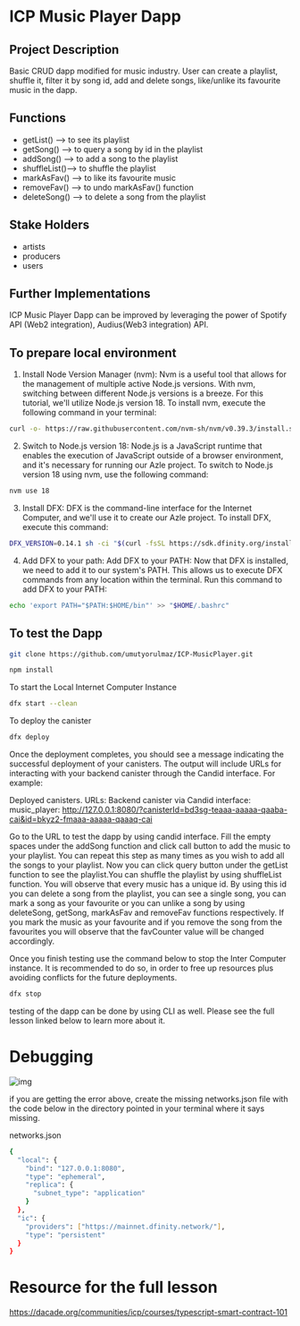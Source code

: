 # ICP Music Player Dapp

## Project Description

Basic CRUD dapp modified for music industry. User can create a playlist, shuffle it, filter it by song id, add and delete songs, like/unlike its favourite music in the dapp.

## Functions

- getList() --> to see its playlist
- getSong() --> to query a song by id in the playlist
- addSong() --> to add a song to the playlist
- shuffleList()--> to shuffle the playlist
- markAsFav() --> to like its favourite music
- removeFav() --> to undo markAsFav() function
- deleteSong() --> to delete a song from the playlist

## Stake Holders

- artists
- producers
- users

## Further Implementations

ICP Music Player Dapp can be improved by leveraging the power of Spotify API (Web2 integration), Audius(Web3 integration) API.

## To prepare local environment

1. Install Node Version Manager (nvm): Nvm is a useful tool that allows for the management of multiple active Node.js versions. With nvm, switching between different Node.js versions is a breeze. For this tutorial, we'll utilize Node.js version 18. To install nvm, execute the following command in your terminal:

```bash
curl -o- https://raw.githubusercontent.com/nvm-sh/nvm/v0.39.3/install.sh | bash
```

2. Switch to Node.js version 18: Node.js is a JavaScript runtime that enables the execution of JavaScript outside of a browser environment, and it's necessary for running our Azle project. To switch to Node.js version 18 using nvm, use the following command:

```bash
nvm use 18
```

3. Install DFX: DFX is the command-line interface for the Internet Computer, and we'll use it to create our Azle project. To install DFX, execute this command:

```bash
DFX_VERSION=0.14.1 sh -ci "$(curl -fsSL https://sdk.dfinity.org/install.sh)"
```

4. Add DFX to your path: Add DFX to your PATH: Now that DFX is installed, we need to add it to our system's PATH. This allows us to execute DFX commands from any location within the terminal. Run this command to add DFX to your PATH:

```bash
echo 'export PATH="$PATH:$HOME/bin"' >> "$HOME/.bashrc"
```

## To test the Dapp

```bash
git clone https://github.com/umutyorulmaz/ICP-MusicPlayer.git
```

```bash
npm install
```

To start the Local Internet Computer Instance

```bash
dfx start --clean
```

To deploy the canister

```bash
dfx deploy
```

Once the deployment completes, you should see a message indicating the successful deployment of your canisters. The output will include URLs for interacting with your backend canister through the Candid interface. For example:

Deployed canisters.
URLs:
Backend canister via Candid interface:
music_player: http://127.0.0.1:8080/?canisterId=bd3sg-teaaa-aaaaa-qaaba-cai&id=bkyz2-fmaaa-aaaaa-qaaaq-cai

Go to the URL to test the dapp by using candid interface. Fill the empty spaces under the addSong function and click call button to add the music to your playlist. You can repeat this step as many times as you wish to add all the songs to your playlist. Now you can click query button under the getList function to see the playlist.You can shuffle the playlist by using shuffleList function. You will observe that every music has a unique id. By using this id you can delete a song from the playlist, you can see a single song, you can mark a song as your favourite or you can unlike a song by using deleteSong, getSong, markAsFav and removeFav functions respectively. If you mark the music as your favourite and if you remove the song from the favourites you will observe that the favCounter value will be changed accordingly.

Once you finish testing use the command below to stop the Inter Computer instance. It is recommended to do so, in order to free up resources plus avoiding conflicts for the future deployments.

```bash
dfx stop
```

testing of the dapp can be done by using CLI as well. Please see the full lesson linked below to learn more about it.

# Debugging

![img](errorICP.png)

if you are getting the error above, create the missing networks.json file with the code below in the directory pointed in your terminal where it says missing.

networks.json

```bash
{
  "local": {
    "bind": "127.0.0.1:8080",
    "type": "ephemeral",
    "replica": {
      "subnet_type": "application"
    }
  },
  "ic": {
    "providers": ["https://mainnet.dfinity.network/"],
    "type": "persistent"
  }
}
```

# Resource for the full lesson

https://dacade.org/communities/icp/courses/typescript-smart-contract-101
